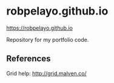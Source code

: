 # robpelayo.github.io

https://robpelayo.github.io

Repository for my portfolio code.

## References

Grid help: http://grid.malven.co/
